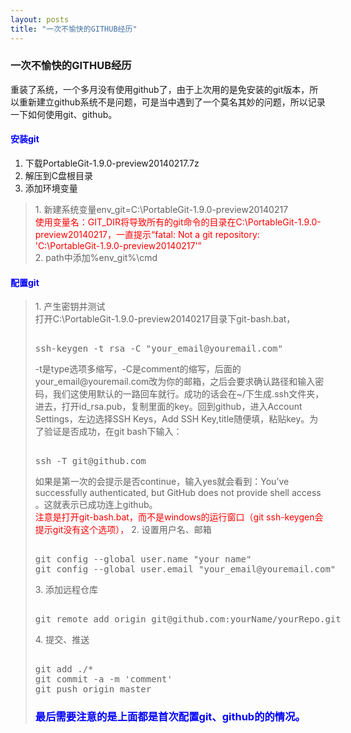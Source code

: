 ```yaml
---
layout: posts
title: "一次不愉快的GITHUB经历"
---
```


### 一次不愉快的GITHUB经历
重装了系统，一个多月没有使用github了，由于上次用的是免安装的git版本，所以重新建立github系统不是问题，可是当中遇到了一个莫名其妙的问题，所以记录一下如何使用git、github。
#### <font color="blue">安装git</font>
1. 下载PortableGit-1.9.0-preview20140217.7z
2. 解压到C盘根目录
3. 添加环境变量
<blockquote>
1. 新建系统变量env_git=C:\PortableGit-1.9.0-preview20140217<br>
<font color="red">使用变量名：GIT_DIR将导致所有的git命令的目录在C:\PortableGit-1.9.0-preview20140217，一直提示“fatal: Not a git repository: 'C:\PortableGit-1.9.0-preview20140217'”</font><br>
2. path中添加%env_git%\cmd
</blockquote>

#### <font color="blue">配置git</font>
<blockquote>
1. 产生密钥并测试<br>
打开C:\PortableGit-1.9.0-preview20140217目录下git-bash.bat，
<xmp class="prettyprint linenums">
ssh-keygen -t rsa -C "your_email@youremail.com"
</xmp>
-t是type选项多缩写，-C是comment的缩写，后面的your_email@youremail.com改为你的邮箱，之后会要求确认路径和输入密码，我们这使用默认的一路回车就行。成功的话会在~/下生成.ssh文件夹，进去，打开id_rsa.pub，复制里面的key。回到github，进入Account Settings，左边选择SSH Keys，Add SSH Key,title随便填，粘贴key。为了验证是否成功，在git bash下输入：
<xmp class="prettyprint linenums">
ssh -T git@github.com
</xmp>
如果是第一次的会提示是否continue，输入yes就会看到：You’ve successfully authenticated, but GitHub does not provide shell access 。这就表示已成功连上github。<br>
<font color="red">注意是打开git-bash.bat，而不是windows的运行窗口（git ssh-keygen会提示git没有这个选项），</font>
2. 设置用户名、邮箱<br>
<xmp class="prettyprint linenums">
git config --global user.name "your name"
git config --global user.email "your_email@youremail.com"
</xmp>
3. 添加远程仓库
<xmp class="prettyprint linenums">
git remote add origin git@github.com:yourName/yourRepo.git
</xmp>
4. 提交、推送
<xmp class="prettyprint linenums">
git add ./*
git commit -a -m 'comment'
git push origin master
</xmp>
</blockequtoe>

### <font color="blue">最后需要注意的是上面都是首次配置git、github的的情况。</font>